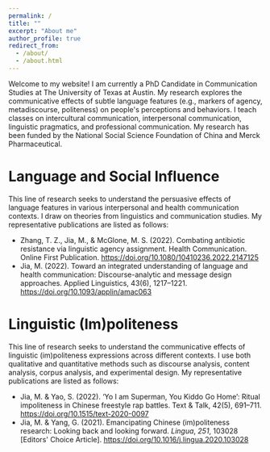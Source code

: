 ```yaml
---
permalink: /
title: ""
excerpt: "About me"
author_profile: true
redirect_from: 
  - /about/
  - /about.html
---
```


Welcome to my website! I am currently a PhD Candidate in Communication Studies at The University of Texas at Austin. My research explores the communicative effects of subtle language features (e.g., markers of agency, metadiscourse, politeness) on people's perceptions and behaviors. I teach classes on intercultural communication, interpersonal communication, linguistic pragmatics, and professional communication. My research has been funded by the National Social Science Foundation of China and Merck Pharmaceutical.

Language and Social Influence
======

This line of research seeks to understand the persuasive effects of language features in various interpersonal and health communication contexts. I draw on theories from linguistics and communication studies. My representative publications are listed as follows:

* Zhang, T. Z., Jia, M., & McGlone, M. S. (2022). Combating antibiotic resistance via linguistic agency assignment. Health Communication. Online First Publication. https://doi.org/10.1080/10410236.2022.2147125
* Jia, M. (2022). Toward an integrated understanding of language and health communication: Discourse-analytic and message design approaches. Applied  Linguistics, 43(6), 1217–1221. https://doi.org/10.1093/applin/amac063

Linguistic (Im)politeness
======

This line of research seeks to understand the communicative effects of linguistic (im)politeness expressions across different contexts. I use both qualitative and quantitative methods such as discourse analysis, content analysis, corpus analysis, and experimental design. My representative publications are listed as follows:

* Jia, M. & Yao, S. (2022). ‘Yo I am Superman, You Kiddo Go Home’: Ritual impoliteness in Chinese freestyle rap battles. Text & Talk, 42(5), 691–711. https://doi.org/10.1515/text-2020-0097
* Jia, M. & Yang, G. (2021). Emancipating Chinese (im)politeness research: Looking back and looking forward. _Lingua_, _251_, 103028 [Editors' Choice Article]. https://doi.org/10.1016/j.lingua.2020.103028 


